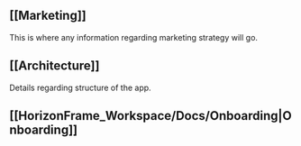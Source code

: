 ## [[Marketing]] 
This is where any information regarding marketing strategy will go.

## [[Architecture]]
Details regarding structure of the app.

## [[HorizonFrame_Workspace/Docs/Onboarding|Onboarding]]
